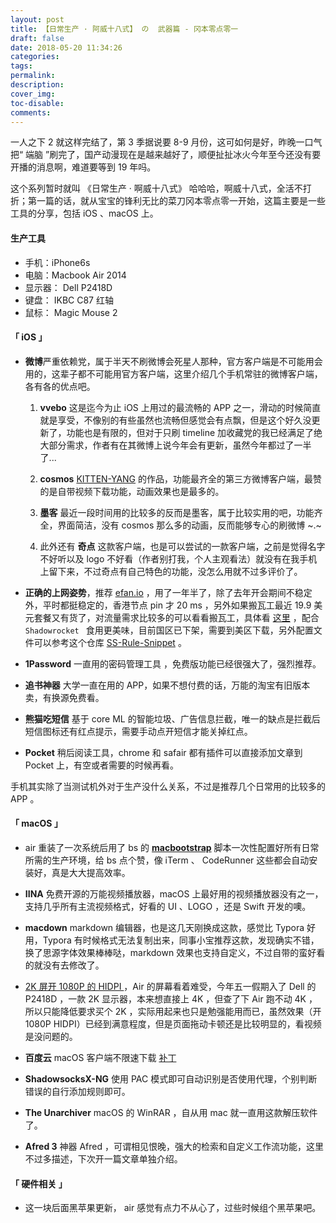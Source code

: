 ```yaml
---
layout: post
title: 【日常生产 · 阿威十八式】 の  武器篇 - 冈本零点零一
draft: false
date: 2018-05-20 11:34:26
categories:
tags:
permalink:
description:
cover_img:
toc-disable:
comments:
---
```


一人之下 2 就这样完结了，第 3 季据说要 8-9 月份，这可如何是好，昨晚一口气把“ 端脑 ”刷完了，国产动漫现在是越来越好了，顺便扯扯冰火今年至今还没有要开播的消息啊，难道要等到 19 年吗。

这个系列暂时就叫 《日常生产 · 啊威十八式》 哈哈哈，啊威十八式，全活不打折；第一篇的话，就从宝宝的锋利无比的菜刀冈本零点零一开始，这篇主要是一些工具的分享，包括 iOS 、macOS 上。

<!-- more -->

#### 生产工具 
* 手机：iPhone6s 
* 电脑：Macbook Air 2014 
* 显示器： Dell P2418D 
* 键盘： IKBC C87 红轴 
* 鼠标： Magic Mouse 2 

#### 「 iOS 」

*  **微博**严重依赖党，属于半天不刷微博会死星人那种，官方客户端是不可能用会用的，这辈子都不可能用官方客户端，这里介绍几个手机常驻的微博客户端，各有各的优点吧。

	1.  **vvebo** 这是迄今为止 iOS 上用过的最流畅的 APP 之一，滑动的时候简直就是享受，不像别的有些虽然也流畅但感觉会有点飘，但是这个好久没更新了，功能也是有限的，但对于只刷 timeline 加收藏党的我已经满足了绝大部分需求，作者有在其微博上说今年会有更新，虽然今年都过了一半了... 

	2.  **cosmos**   [KITTEN-YANG](http://kittenyang.com/) 的作品，功能最齐全的第三方微博客户端，最赞的是自带视频下载功能，动画效果也是最多的。

	3.  **墨客** 最近一段时间用的比较多的反而是墨客，属于比较实用的吧，功能齐全，界面简洁，没有 cosmos 那么多的动画，反而能够专心的刷微博 ~.~ 
	
	4.  此外还有 **奇点** 这款客户端，也是可以尝试的一款客户端，之前是觉得名字不好听以及 logo 不好看（作者别打我，个人主观看法）就没有在我手机上留下来，不过奇点有自己特色的功能，没怎么用就不过多评价了。

* **正确的上网姿势**，推荐 [efan.io](https://efan.io/aff.php?aff=146) ，用了一年半了，除了去年开会期间不稳定外，平时都挺稳定的，香港节点 pin 才 20 ms ，另外如果搬瓦工最近 19.9 美元套餐又有货了，对流量需求比较多的可以看看搬瓦工，具体看 [这里](http://www.right.com.cn/forum/thread-267152-1-1.html) ，配合 `Shadowrocket ` 食用更美味，目前国区已下架，需要到美区下载，另外配置文件可以参考这个仓库 [SS-Rule-Snippet](https://github.com/Hackl0us/SS-Rule-Snippet) 。

* **1Password** 一直用的密码管理工具 ，免费版功能已经很强大了，强烈推荐。

* **追书神器** 大学一直在用的 APP，如果不想付费的话，万能的淘宝有旧版本卖，有换源免费看。

* **熊猫吃短信** 基于 core ML 的智能垃圾、广告信息拦截，唯一的缺点是拦截后短信图标还有红点提示，需要手动点开短信才能关掉红点。

* **Pocket** 稍后阅读工具，chrome 和 safair 都有插件可以直接添加文章到 Pocket 上，有空或者需要的时候再看。

手机其实除了当测试机外对于生产没什么关系，不过是推荐几个日常用的比较多的 APP 。

#### 「 macOS 」

* air 重装了一次系统后用了 bs 的 **[macbootstrap]((https://github.com/bestswifter/macbootstrap))** 脚本一次性配置好所有日常所需的生产环境，给 bs 点个赞，像 iTerm 、 CodeRunner 这些都会自动安装好，真是大大提高效率。

* **IINA**  免费开源的万能视频播放器，macOS 上最好用的视频播放器没有之一，支持几乎所有主流视频格式，好看的 UI 、LOGO ，还是 Swift 开发的噢。

* **macdown**  markdown 编辑器，也是这几天刚换成这款，感觉比 Typora 好用，Typora 有时候格式无法复制出来，同事小宝推荐这款，发现确实不错，换了思源字体效果棒棒哒，markdown 效果也支持自定义，不过自带的蛮好看的就没有去修改了。

* [2K 屏开 1080P 的 HIDPI ](https://www.zhihu.com/question/35300978)，Air 的屏幕看着难受，今年五一假期入了 Dell 的 P2418D ，一款 2K 显示器，本来想直接上 4K ，但查了下 Air 跑不动 4K ，所以只能降低要求买个 2K ，实际用起来也只是勉强能用而已，虽然效果（开 1080P HIDPI）已经到满意程度，但是页面拖动卡顿还是比较明显的，看视频是没问题的。

* **百度云**  macOS 客户端不限速下载 [补丁](https://github.com/CodeTips/BaiduNetdiskPlugin-macOS) 

* **ShadowsocksX-NG** 使用 PAC 模式即可自动识别是否使用代理，个别判断错误的自行添加规则即可。

* **The Unarchiver** macOS 的 WinRAR ，自从用 mac 就一直用这款解压软件了。

* **Afred 3** 神器 Afred ，可谓相见恨晚，强大的检索和自定义工作流功能，这里不过多描述，下次开一篇文章单独介绍。
 
#### 「 硬件相关 」

* 这一块后面黑苹果更新， air 感觉有点力不从心了，过些时候组个黑苹果吧。









